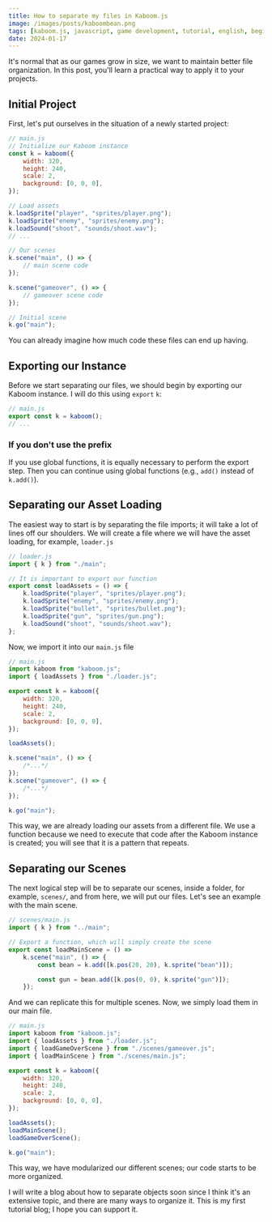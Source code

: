 ```yaml
---
title: How to separate my files in Kaboom.js
image: /images/posts/kaboombean.png
tags: [kaboom.js, javascript, game development, tutorial, english, beginner]
date: 2024-01-17
---
```


It's normal that as our games grow in size, we want to maintain better file
organization. In this post, you'll learn a practical way to apply it to your
projects.

## Initial Project

First, let's put ourselves in the situation of a newly started project:

```js
// main.js
// Initialize our Kaboom instance
const k = kaboom({
    width: 320,
    height: 240,
    scale: 2,
    background: [0, 0, 0],
});

// Load assets
k.loadSprite("player", "sprites/player.png");
k.loadSprite("enemy", "sprites/enemy.png");
k.loadSound("shoot", "sounds/shoot.wav");
// ...

// Our scenes
k.scene("main", () => {
    // main scene code
});

k.scene("gameover", () => {
    // gameover scene code
});

// Initial scene
k.go("main");
```

You can already imagine how much code these files can end up having.

## Exporting our Instance

Before we start separating our files, we should begin by exporting our Kaboom
instance. I will do this using `export` `k`:

```js
// main.js
export const k = kaboom();
// ...
```

### If you don't use the prefix

If you use global functions, it is equally necessary to perform the export step.
Then you can continue using global functions (e.g., `add()` instead of
`k.add()`).

## Separating our Asset Loading

The easiest way to start is by separating the file imports; it will take a lot
of lines off our shoulders. We will create a file where we will have the asset
loading, for example, `loader.js`

```js
// loader.js
import { k } from "./main";

// It is important to export our function
export const loadAssets = () => {
    k.loadSprite("player", "sprites/player.png");
    k.loadSprite("enemy", "sprites/enemy.png");
    k.loadSprite("bullet", "sprites/bullet.png");
    k.loadSprite("gun", "sprites/gun.png");
    k.loadSound("shoot", "sounds/shoot.wav");
};
```

Now, we import it into our `main.js` file

```js
// main.js
import kaboom from "kaboom.js";
import { loadAssets } from "./loader.js";

export const k = kaboom({
    width: 320,
    height: 240,
    scale: 2,
    background: [0, 0, 0],
});

loadAssets();

k.scene("main", () => {
    /*...*/
});
k.scene("gameover", () => {
    /*...*/
});

k.go("main");
```

This way, we are already loading our assets from a different file. We use a
function because we need to execute that code after the Kaboom instance is
created; you will see that it is a pattern that repeats.

## Separating our Scenes

The next logical step will be to separate our scenes, inside a folder, for
example, `scenes/`, and from here, we will put our files. Let's see an example
with the main scene.

```js
// scenes/main.js
import { k } from "../main";

// Export a function, which will simply create the scene
export const loadMainScene = () =>
    k.scene("main", () => {
        const bean = k.add([k.pos(20, 20), k.sprite("bean")]);

        const gun = bean.add([k.pos(0, 0), k.sprite("gun")]);
    });
```

And we can replicate this for multiple scenes. Now, we simply load them in our
main file.

```js
// main.js
import kaboom from "kaboom.js";
import { loadAssets } from "./loader.js";
import { loadGameOverScene } from "./scenes/gameover.js";
import { loadMainScene } from "./scenes/main.js";

export const k = kaboom({
    width: 320,
    height: 240,
    scale: 2,
    background: [0, 0, 0],
});

loadAssets();
loadMainScene();
loadGameOverScene();

k.go("main");
```

This way, we have modularized our different scenes; our code starts to be more
organized.

I will write a blog about how to separate objects soon since I think it's an
extensive topic, and there are many ways to organize it. This is my first
tutorial blog; I hope you can support it.
